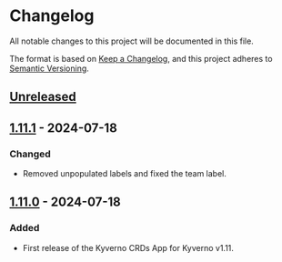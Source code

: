 # Changelog

All notable changes to this project will be documented in this file.

The format is based on [Keep a Changelog](https://keepachangelog.com/en/1.0.0/),
and this project adheres to [Semantic Versioning](https://semver.org/spec/v2.0.0.html).

## [Unreleased]

## [1.11.1] - 2024-07-18

### Changed

- Removed unpopulated labels and fixed the team label.

## [1.11.0] - 2024-07-18

### Added

- First release of the Kyverno CRDs App for Kyverno v1.11.

[Unreleased]: https://github.com/giantswarm/kyverno-crds/compare/v1.11.1...HEAD
[1.11.1]: https://github.com/giantswarm/kyverno-crds/compare/v1.11.0...v1.11.1
[1.11.0]: https://github.com/giantswarm/kyverno-crds/releases/tag/v1.11.0
